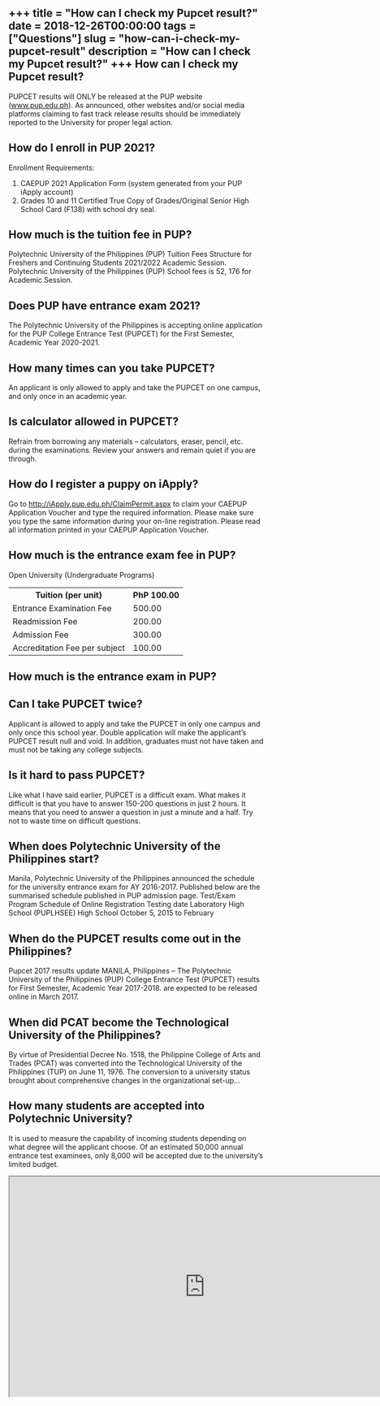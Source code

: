 +++
title = "How can I check my Pupcet result?"
date = 2018-12-26T00:00:00
tags = ["Questions"]
slug = "how-can-i-check-my-pupcet-result"
description = "How can I check my Pupcet result?"
+++
How can I check my Pupcet result?
---------------------------------

PUPCET results will ONLY be released at the PUP website (www.pup.edu.ph). As announced, other websites and/or social media platforms claiming to fast track release results should be immediately reported to the University for proper legal action.

How do I enroll in PUP 2021?
----------------------------

Enrollment Requirements:

1. CAEPUP 2021 Application Form (system generated from your PUP iApply account)
2. Grades 10 and 11 Certified True Copy of Grades/Original Senior High School Card (F138) with school dry seal.

How much is the tuition fee in PUP?
-----------------------------------

Polytechnic University of the Philippines (PUP) Tuition Fees Structure for Freshers and Continuing Students 2021/2022 Academic Session. Polytechnic University of the Philippines (PUP) School fees is 52, 176 for Academic Session.

Does PUP have entrance exam 2021?
---------------------------------

The Polytechnic University of the Philippines is accepting online application for the PUP College Entrance Test (PUPCET) for the First Semester, Academic Year 2020-2021.

How many times can you take PUPCET?
-----------------------------------

An applicant is only allowed to apply and take the PUPCET on one campus, and only once in an academic year.

Is calculator allowed in PUPCET?
--------------------------------

Refrain from borrowing any materials – calculators, eraser, pencil, etc. during the examinations. Review your answers and remain quiet if you are through.

How do I register a puppy on iApply?
------------------------------------

Go to http://iApply.pup.edu.ph/ClaimPermit.aspx to claim your CAEPUP Application Voucher and type the required information. Please make sure you type the same information during your on-line registration. Please read all information printed in your CAEPUP Application Voucher.

How much is the entrance exam fee in PUP?
-----------------------------------------

Open University (Undergraduate Programs)

<table><tr><th>Tuition (per unit)</th><th>PhP 100.00</th></tr><tr><td>Entrance Examination Fee</td><td>500.00</td></tr><tr><td>Readmission Fee</td><td>200.00</td></tr><tr><td>Admission Fee</td><td>300.00</td></tr><tr><td>Accreditation Fee per subject</td><td>100.00</td></tr></table>

How much is the entrance exam in PUP?
-------------------------------------

Can I take PUPCET twice?
------------------------

Applicant is allowed to apply and take the PUPCET in only one campus and only once this school year. Double application will make the applicant’s PUPCET result null and void. In addition, graduates must not have taken and must not be taking any college subjects.

Is it hard to pass PUPCET?
--------------------------

Like what I have said earlier, PUPCET is a difficult exam. What makes it difficult is that you have to answer 150-200 questions in just 2 hours. It means that you need to answer a question in just a minute and a half. Try not to waste time on difficult questions.

When does Polytechnic University of the Philippines start?
----------------------------------------------------------

Manila, Polytechnic University of the Philippines announced the schedule for the university entrance exam for AY 2016-2017. Published below are the summarised schedule published in PUP admission page. Test/Exam Program Schedule of Online Registration Testing date Laboratory High School (PUPLHSEE) High School October 5, 2015 to February

When do the PUPCET results come out in the Philippines?
-------------------------------------------------------

Pupcet 2017 results update MANILA, Philippines – The Polytechnic University of the Philippines (PUP) College Entrance Test (PUPCET) results for First Semester, Academic Year 2017-2018. are expected to be released online in March 2017.

When did PCAT become the Technological University of the Philippines?
---------------------------------------------------------------------

By virtue of Presidential Decree No. 1518, the Philippine College of Arts and Trades (PCAT) was converted into the Technological University of the Philippines (TUP) on June 11, 1976. The conversion to a university status brought about comprehensive changes in the organizational set-up…

How many students are accepted into Polytechnic University?
-----------------------------------------------------------

It is used to measure the capability of incoming students depending on what degree will the applicant choose. Of an estimated 50,000 annual entrance test examinees, only 8,000 will be accepted due to the university’s limited budget.

<iframe allow="accelerometer; autoplay; clipboard-write; encrypted-media; gyroscope; picture-in-picture" allowfullscreen="" class="__youtube_prefs__  epyt-is-override  no-lazyload" data-no-lazy="1" data-origheight="433" data-origwidth="770" data-skipgform_ajax_framebjll="" height="433" id="_ytid_95143" loading="lazy" src="https://www.youtube.com/embed/PPWew63VmU4?enablejsapi=1&autoplay=0&cc_load_policy=0&cc_lang_pref=&iv_load_policy=1&loop=0&modestbranding=0&rel=1&fs=1&playsinline=0&autohide=2&theme=dark&color=red&controls=1&" title="YouTube player" width="770"></iframe>